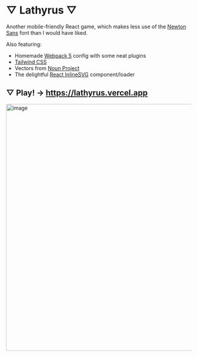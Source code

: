 # ▽ Lathyrus ▽

Another mobile-friendly React game, which makes less use of the [Newton Sans](https://webapp1.dlib.indiana.edu/newton/reference/font.do) font than I would have liked.

Also featuring:

- Homemade [Webpack 5](https://webpack.js.org/) config with some neat plugins
- [Tailwind CSS](https://tailwindcss.com/)
- Vectors from [Noun Project](https://thenounproject.com/)
- The delightful [React InlineSVG](https://github.com/gilbarbara/react-inlinesvg) component/loader

## ▽ Play! → https://lathyrus.vercel.app

<img width="670" alt="image" src="https://user-images.githubusercontent.com/24300177/210687490-d14ae318-2d29-4be9-be36-daf97a2d1380.png"/>

